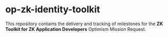 # op-zk-identity-toolkit

This repository contains the delivery and tracking of milestones for the **ZK Toolkit for ZK Application Developers** Optimism Mission Request.
